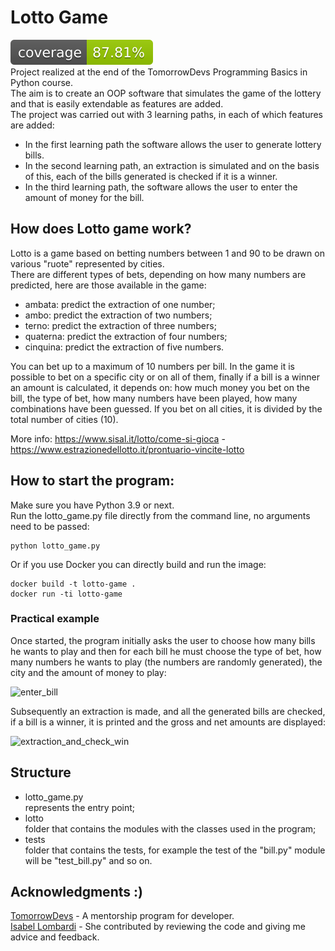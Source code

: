 # Lotto Game 
![Coverage Badge](./reports/coverage-badge.svg)  
Project realized at the end of the TomorrowDevs Programming Basics in Python course.  
The aim is to create an OOP software that simulates the game of the lottery and that is easily extendable as features are added.  
The project was carried out with 3 learning paths, in each of which features are added:
* In the first learning path the software allows the user to generate lottery bills.  
* In the second learning path, an extraction is simulated and on the basis of this, each of the bills generated is checked if it is a winner.
* In the third learning path, the software allows the user to enter the amount of money for the bill.
## How does Lotto game work?
Lotto is a game based on betting numbers between 1 and 90 to be drawn on various "ruote" represented by cities.  
There are different types of bets, depending on how many numbers are predicted, here are those available in the game:
* ambata: predict the extraction of one number; 
* ambo: predict the extraction of two numbers;
* terno: predict the extraction of three numbers; 
* quaterna: predict the extraction of four numbers;
* cinquina: predict the extraction of five numbers.

You can bet up to a maximum of 10 numbers per bill. In the game it is possible to bet on a specific city or on all of them, finally if a bill is a winner an amount is calculated, it depends on: how much money you bet on the bill, the type of bet, how many numbers have been played, how many combinations have been guessed. If you bet on all cities, it is divided by the total number of cities (10).

More info: https://www.sisal.it/lotto/come-si-gioca - https://www.estrazionedellotto.it/prontuario-vincite-lotto
## How to start the program:
Make sure you have Python 3.9 or next.  
Run the lotto_game.py file directly from the command line, no arguments need to be passed:
```
python lotto_game.py
```
Or if you use Docker you can directly build and run the image:
```
docker build -t lotto-game .
docker run -ti lotto-game
```
### Practical example
Once started, the program initially asks the user to choose how many bills he wants to play and then for each bill he must choose the type of bet, how many numbers he wants to play (the numbers are randomly generated), the city and the amount of money to play:

![enter_bill](https://user-images.githubusercontent.com/115152050/233775882-e1e8d0dd-627f-4f3f-ad97-83a8f56be521.png)

Subsequently an extraction is made, and all the generated bills are checked, if a bill is a winner, it is printed and the gross and net amounts are displayed:

![extraction_and_check_win](https://user-images.githubusercontent.com/115152050/233775938-07169f89-e1f1-47a1-9603-0b84239fa341.png)
## Structure
- lotto_game.py  
represents the entry point;
- lotto  
folder that contains the modules with the classes used in the program;
- tests  
folder that contains the tests, for example the test of the "bill.py" module will be "test_bill.py" and so on.
## Acknowledgments :)
[TomorrowDevs](https://github.com/tomorrowdevs-projects/) - A mentorship program for developer.  
[Isabel Lombardi](https://github.com/isabel-lombardi) - She contributed by reviewing the code and giving me advice and feedback.
